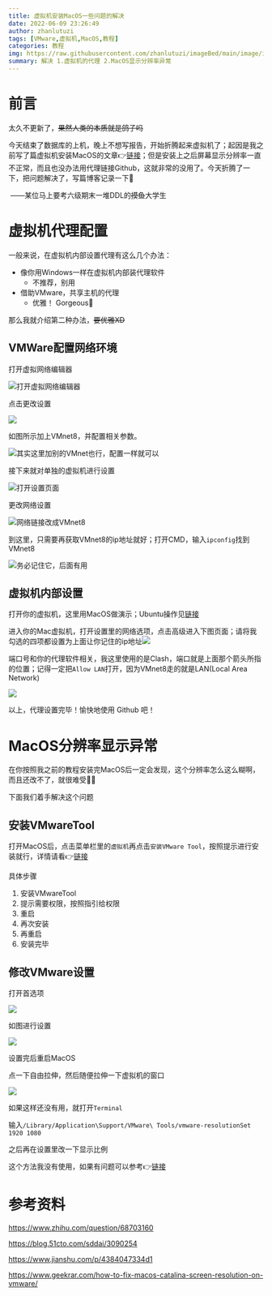 ```yaml
---
title: 虚拟机安装MacOS一些问题的解决
date: 2022-06-09 23:26:49
author: zhanlutuzi
tags: [VMware,虚拟机,MacOS,教程]
categories: 教程
img: https://raw.githubusercontent.com/zhanlutuzi/imageBed/main/image/image-20220609232953197.png
summary: 解决 1.虚拟机的代理 2.MacOS显示分辨率异常
---
```


# 前言

太久不更新了，~~果然人类的本质就是鸽子吗~~

今天结束了数据库的上机，晚上不想写报告，开始折腾起来虚拟机了；起因是我之前写了篇虚拟机安装MacOS的文章👉[链接](https://zhanlutuzi.top/2022/02/13/hexo-bo-ke-da-jian/#toc-heading-16)；但是安装上之后屏幕显示分辨率一直不正常，而且也没办法用代理链接Github，这就非常的没用了。今天折腾了一下，把问题解决了，写篇博客记录一下🖖

​																																			——某位马上要考六级期末一堆DDL的~~摸鱼~~大学生

# 虚拟机代理配置

一般来说，在虚拟机内部设置代理有这么几个办法：

- 像你用Windows一样在虚拟机内部装代理软件
  - 不推荐，别用
- 借助VMware，共享主机的代理
  - 优雅！ Gorgeous💃

那么我就介绍第二种办法，~~要优雅XD~~

## VMWare配置网络环境

打开虚拟网络编辑器

![打开虚拟网络编辑器](https://raw.githubusercontent.com/zhanlutuzi/imageBed/main/image/image-20220609234728971.png)

点击更改设置

![](https://raw.githubusercontent.com/zhanlutuzi/imageBed/main/image/image-20220609234932710.png)

如图所示加上VMnet8，并配置相关参数。

![其实这里加别的VMnet也行，配置一样就可以](https://raw.githubusercontent.com/zhanlutuzi/imageBed/main/image/image-20220609235050872.png)

接下来就对单独的虚拟机进行设置

![打开设置页面](https://raw.githubusercontent.com/zhanlutuzi/imageBed/main/image/image-20220609235236761.png)

更改网络设置

![网络链接改成VMnet8](https://raw.githubusercontent.com/zhanlutuzi/imageBed/main/image/image-20220609235335474.png)

到这里，只需要再获取VMnet8的ip地址就好；打开CMD，输入`ipconfig`找到VMnet8

![务必记住它，后面有用](https://raw.githubusercontent.com/zhanlutuzi/imageBed/main/image/image-20220609235513899.png)

## 虚拟机内部设置

打开你的虚拟机，这里用MacOS做演示；Ubuntu操作见[链接](https://www.jianshu.com/p/6c7abd4adc9b)

进入你的Mac虚拟机，打开设置里的网络选项，点击高级进入下图页面；请将我勾选的四项都设置为上面让你记住的ip地址![](https://raw.githubusercontent.com/zhanlutuzi/imageBed/main/image/image-20220609235829077.png)

端口号和你的代理软件相关，我这里使用的是Clash，端口就是上面那个箭头所指的位置；记得一定把`Allow LAN`打开，因为VMnet8走的就是LAN(Local Area Network)

![](https://raw.githubusercontent.com/zhanlutuzi/imageBed/main/image/image-20220610000058927.png)

以上，代理设置完毕！愉快地使用 Github 吧！

# MacOS分辨率显示异常

在你按照我之前的教程安装完MacOS后一定会发现，这个分辨率怎么这么糊啊，而且还改不了，就很难受🤦‍♂️

下面我们着手解决这个问题

## 安装VMwareTool



打开MacOS后，点击菜单栏里的`虚拟机`再点击`安装VMware Tool`，按照提示进行安装就行，详情请看👉[链接](https://www.geekrar.com/how-to-fix-macos-catalina-screen-resolution-on-vmware/)

具体步骤

1. 安装VMwareTool
2. 提示需要权限，按照指引给权限
3. 重启
4. 再次安装
5. 再重启
6. 安装完毕

## 修改VMware设置

打开首选项

![](https://raw.githubusercontent.com/zhanlutuzi/imageBed/main/image/image-20220610001618493.png)

如图进行设置

![](https://raw.githubusercontent.com/zhanlutuzi/imageBed/main/image/image-20220610001707275.png)

设置完后重启MacOS

点一下自由拉伸，然后随便拉伸一下虚拟机的窗口

![](https://raw.githubusercontent.com/zhanlutuzi/imageBed/main/image/image-20220610002009689.png)

如果这样还没有用，就打开`Terminal`

输入`/Library/Application\Support/VMware\ Tools/vmware-resolutionSet 1920 1080`

之后再在设置里改一下显示比例

这个方法我没有使用，如果有问题可以参考👉[链接](https://www.zhihu.com/question/68703160)

# 参考资料

https://www.zhihu.com/question/68703160

https://blog.51cto.com/sddai/3090254

https://www.jianshu.com/p/4384047334d1

https://www.geekrar.com/how-to-fix-macos-catalina-screen-resolution-on-vmware/

